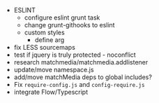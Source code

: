 - ESLINT
    - configure eslint grunt task
    - change grunt-githooks to eslint
    - custom styles
        - define arg
- fix LESS sourcemaps
- test if jquery is truly protected - noconflict
- research matchmedia/matchmedia.addlistener
- update/move namespace.js
- add/move matchMedia deps to global includes?
- Fix `require-config.js` and `config-require.js`
- integrate Flow/Typescript